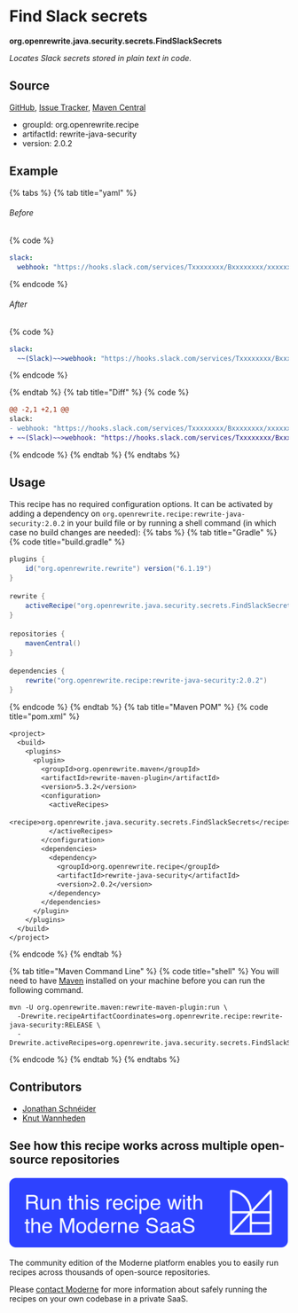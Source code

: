 # Find Slack secrets

**org.openrewrite.java.security.secrets.FindSlackSecrets**

_Locates Slack secrets stored in plain text in code._

## Source

[GitHub](https://github.com/openrewrite/rewrite-java-security/blob/main/src/main/java/org/openrewrite/java/security/secrets/FindSlackSecrets.java), [Issue Tracker](https://github.com/openrewrite/rewrite-java-security/issues), [Maven Central](https://central.sonatype.com/artifact/org.openrewrite.recipe/rewrite-java-security/2.0.2/jar)

* groupId: org.openrewrite.recipe
* artifactId: rewrite-java-security
* version: 2.0.2

## Example


{% tabs %}
{% tab title="yaml" %}

###### Before
{% code %}
```yaml
slack:
  webhook: "https://hooks.slack.com/services/Txxxxxxxx/Bxxxxxxxx/xxxxxxxxxxxxxxxxxxxxxxxx"
```
{% endcode %}

###### After
{% code %}
```yaml
slack:
  ~~(Slack)~~>webhook: "https://hooks.slack.com/services/Txxxxxxxx/Bxxxxxxxx/xxxxxxxxxxxxxxxxxxxxxxxx"
```
{% endcode %}

{% endtab %}
{% tab title="Diff" %}
{% code %}
```diff
@@ -2,1 +2,1 @@
slack:
- webhook: "https://hooks.slack.com/services/Txxxxxxxx/Bxxxxxxxx/xxxxxxxxxxxxxxxxxxxxxxxx"
+ ~~(Slack)~~>webhook: "https://hooks.slack.com/services/Txxxxxxxx/Bxxxxxxxx/xxxxxxxxxxxxxxxxxxxxxxxx"

```
{% endcode %}
{% endtab %}
{% endtabs %}


## Usage

This recipe has no required configuration options. It can be activated by adding a dependency on `org.openrewrite.recipe:rewrite-java-security:2.0.2` in your build file or by running a shell command (in which case no build changes are needed): 
{% tabs %}
{% tab title="Gradle" %}
{% code title="build.gradle" %}
```groovy
plugins {
    id("org.openrewrite.rewrite") version("6.1.19")
}

rewrite {
    activeRecipe("org.openrewrite.java.security.secrets.FindSlackSecrets")
}

repositories {
    mavenCentral()
}

dependencies {
    rewrite("org.openrewrite.recipe:rewrite-java-security:2.0.2")
}
```
{% endcode %}
{% endtab %}
{% tab title="Maven POM" %}
{% code title="pom.xml" %}
```markup
<project>
  <build>
    <plugins>
      <plugin>
        <groupId>org.openrewrite.maven</groupId>
        <artifactId>rewrite-maven-plugin</artifactId>
        <version>5.3.2</version>
        <configuration>
          <activeRecipes>
            <recipe>org.openrewrite.java.security.secrets.FindSlackSecrets</recipe>
          </activeRecipes>
        </configuration>
        <dependencies>
          <dependency>
            <groupId>org.openrewrite.recipe</groupId>
            <artifactId>rewrite-java-security</artifactId>
            <version>2.0.2</version>
          </dependency>
        </dependencies>
      </plugin>
    </plugins>
  </build>
</project>
```
{% endcode %}
{% endtab %}

{% tab title="Maven Command Line" %}
{% code title="shell" %}
You will need to have [Maven](https://maven.apache.org/download.cgi) installed on your machine before you can run the following command.

```shell
mvn -U org.openrewrite.maven:rewrite-maven-plugin:run \
  -Drewrite.recipeArtifactCoordinates=org.openrewrite.recipe:rewrite-java-security:RELEASE \
  -Drewrite.activeRecipes=org.openrewrite.java.security.secrets.FindSlackSecrets
```
{% endcode %}
{% endtab %}
{% endtabs %}

## Contributors
* [Jonathan Schnéider](mailto:jkschneider@gmail.com)
* [Knut Wannheden](mailto:knut@moderne.io)


## See how this recipe works across multiple open-source repositories

[![Moderne Link Image](/.gitbook/assets/ModerneRecipeButton.png)](https://app.moderne.io/recipes/org.openrewrite.java.security.secrets.FindSlackSecrets)

The community edition of the Moderne platform enables you to easily run recipes across thousands of open-source repositories.

Please [contact Moderne](https://moderne.io/product) for more information about safely running the recipes on your own codebase in a private SaaS.
